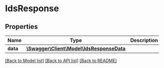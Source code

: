 # IdsResponse

## Properties
Name | Type | Description | Notes
------------ | ------------- | ------------- | -------------
**data** | [**\Swagger\Client\Model\IdsResponseData**](IdsResponseData.md) |  | [optional] 

[[Back to Model list]](../README.md#documentation-for-models) [[Back to API list]](../README.md#documentation-for-api-endpoints) [[Back to README]](../README.md)


